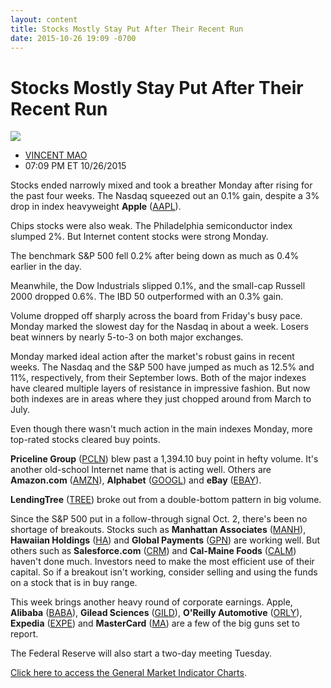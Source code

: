 ```yaml
---
layout: content
title: Stocks Mostly Stay Put After Their Recent Run
date: 2015-10-26 19:09 -0700
---
```



Stocks Mostly Stay Put After Their Recent Run
==============================================


![](https://www.investors.com/wp-content/uploads/ibd-migrated-images/MPv_151027_635814705096753485.png)

* [VINCENT MAO](https://www.investors.com/author/maov/ "Posts by VINCENT MAO")
* 07:09 PM ET 10/26/2015




  

Stocks ended narrowly mixed and took a breather Monday after rising for the past four weeks. The Nasdaq squeezed out an 0.1% gain, despite a 3% drop in index heavyweight **Apple** ([AAPL](https://research.investors.com/quote.aspx?symbol=AAPL)).

  

Chips stocks were also weak. The Philadelphia semiconductor index slumped 2%. But Internet content stocks were strong Monday.

  

The benchmark S&P 500 fell 0.2% after being down as much as 0.4% earlier in the day.

  

Meanwhile, the Dow Industrials slipped 0.1%, and the small-cap Russell 2000 dropped 0.6%. The IBD 50 outperformed with an 0.3% gain.

  

Volume dropped off sharply across the board from Friday's busy pace. Monday marked the slowest day for the Nasdaq in about a week. Losers beat winners by nearly 5-to-3 on both major exchanges.

  

Monday marked ideal action after the market's robust gains in recent weeks. The Nasdaq and the S&P 500 have jumped as much as 12.5% and 11%, respectively, from their September lows. Both of the major indexes have cleared multiple layers of resistance in impressive fashion. But now both indexes are in areas where they just chopped around from March to July.

  

Even though there wasn't much action in the main indexes Monday, more top-rated stocks cleared buy points.

  

**Priceline Group** ([PCLN](https://research.investors.com/quote.aspx?symbol=PCLN)) blew past a 1,394.10 buy point in hefty volume. It's another old-school Internet name that is acting well. Others are **Amazon.com** ([AMZN](https://research.investors.com/quote.aspx?symbol=AMZN)), **Alphabet** ([GOOGL](https://research.investors.com/quote.aspx?symbol=GOOGL)) and **eBay** ([EBAY](https://research.investors.com/quote.aspx?symbol=EBAY)).

  

**LendingTree** ([TREE](https://research.investors.com/quote.aspx?symbol=TREE)) broke out from a double-bottom pattern in big volume.

  

Since the S&P 500 put in a follow-through signal Oct. 2, there's been no shortage of breakouts. Stocks such as **Manhattan Associates** ([MANH](https://research.investors.com/quote.aspx?symbol=MANH)), **Hawaiian Holdings** ([HA](https://research.investors.com/quote.aspx?symbol=HA)) and **Global Payments** ([GPN](https://research.investors.com/quote.aspx?symbol=GPN)) are working well. But others such as **Salesforce.com** ([CRM](https://research.investors.com/quote.aspx?symbol=CRM)) and **Cal-Maine Foods** ([CALM](https://research.investors.com/quote.aspx?symbol=CALM)) haven't done much. Investors need to make the most efficient use of their capital. So if a breakout isn't working, consider selling and using the funds on a stock that is in buy range.

  

This week brings another heavy round of corporate earnings. Apple, **Alibaba** ([BABA](https://research.investors.com/quote.aspx?symbol=BABA)), **Gilead Sciences** ([GILD](https://research.investors.com/quote.aspx?symbol=GILD)), **O'Reilly Automotive** ([ORLY](https://research.investors.com/quote.aspx?symbol=ORLY)), **Expedia** ([EXPE](https://research.investors.com/quote.aspx?symbol=EXPE)) and **MasterCard** ([MA](https://research.investors.com/quote.aspx?symbol=MA)) are a few of the big guns set to report.

  

The Federal Reserve will also start a two-day meeting Tuesday.

  

[Click here to access the General Market Indicator Charts](https://www.investors.com/pdf/GMI_102715.pdf).




